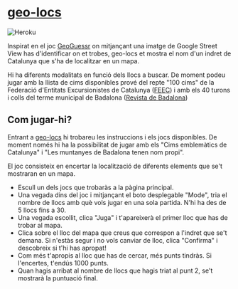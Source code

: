# [geo-locs](https://geo-locs.herokuapp.com/)

![Heroku](https://pyheroku-badge.herokuapp.com/?app=geo-locs&style=flat)

Inspirat en el joc [GeoGuessr](https://www.geoguessr.com/) on mitjançant una imatge de Google Street View has d'identificar on et trobes, geo-locs et mostra el nom d'un indret de Catalunya que s'ha de localitzar en un mapa.

Hi ha diferents modalitats en funció dels llocs a buscar. De moment podeu jugar amb la llista de cims disponibles prové del repte "100 cims" de la Federació d'Entitats Excursionistes de Catalunya ([FEEC](https://www.feec.cat/activitats/100-cims/)) i amb els 40 turons i colls del terme municipal de Badalona ([Revista de Badalona](https://revistadebadalona.cat/les-muntanyes-de-badalona-tenen-nom-propi/))
## Com jugar-hi?

Entrant a [geo-locs](https://geo-locs.herokuapp.com/) hi trobareu les instruccions i els jocs disponibles. De moment només hi ha la possibilitat de jugar amb els "Cims emblemàtics de Catalunya" i "Les muntanyes de Badalona tenen nom propi".

El joc consisteix en encertar la localització de diferents elements que se't mostraran en un mapa.

 - Escull un dels jocs que trobaràs a la pàgina principal.
 - Una vegada dins del joc i mitjançant el boto desplegable "Mode", tria el nombre de llocs amb què vols jugar en una sola partida. N'hi ha des de 5 llocs fins a 30.
 - Una vegada escollit, clica "Juga" i t'apareixerà el primer lloc que has de trobar al mapa.
 - Clica sobre el lloc del mapa que creus que correspon a l'indret que se't demana.
   Si n'estàs segur i no vols canviar de lloc, clica "Confirma" i descobreix si t'hi has apropat!
 - Com més t'apropis al lloc que has de cercar, més punts tindràs. Si l'encertes, t'endús 1000 punts.
 - Quan hagis arribat al nombre de llocs que hagis triat al punt 2, se't mostrarà la puntuació final.
  
  
